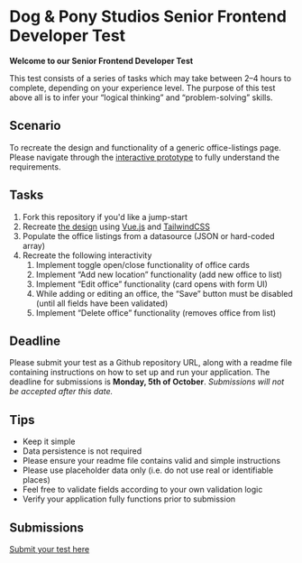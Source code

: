 # Dog & Pony Studios Senior Frontend Developer Test

**Welcome to our Senior Frontend Developer Test**

This test consists of a series of tasks which may take between 2–4 hours to complete, depending on your experience level. The purpose of this test above all is to infer your “logical thinking” and “problem-solving” skills.


## Scenario

To recreate the design and functionality of a generic office-listings page. Please navigate through the [interactive prototype](https://www.figma.com/proto/VU2BJHrMmoSEdQmMa1EbYP/Front-end-Test?node-id=451%3A336&viewport=767%2C416%2C0.5802898406982422&scaling=min-zoom) to fully understand the requirements.


## Tasks

1. Fork this repository if you'd like a jump-start
1. Recreate [the design](https://www.figma.com/proto/VU2BJHrMmoSEdQmMa1EbYP/Front-end-Test?node-id=451%3A336&viewport=767%2C416%2C0.5802898406982422&scaling=min-zoom) using [Vue.js](https://vuejs.org/) and [TailwindCSS](https://tailwindcss.com/)
1. Populate the office listings from a datasource (JSON or hard-coded array)
1. Recreate the following interactivity
    1. Implement toggle open/close functionality of office cards
    1. Implement “Add new location” functionality (add new office to list)
    1. Implement “Edit office” functionality (card opens with form UI)
    1. While adding or editing an office, the “Save” button must be disabled (until all fields have been validated)
    1. Implement “Delete office” functionality (removes office from list)


## Deadline

Please submit your test as a Github repository URL, along with a readme file containing instructions on how to set up and run your application. The deadline for submissions is **Monday, 5th of October**. _Submissions will not be accepted after this date._


## Tips

- Keep it simple
- Data persistence is not required
- Please ensure your readme file contains valid and simple instructions
- Please use placeholder data only (i.e. do not use real or identifiable places)
- Feel free to validate fields according to your own validation logic
- Verify your application fully functions prior to submission


## Submissions

[Submit your test here](https://forms.gle/UcqQkBqCCvZhi7pe8)
